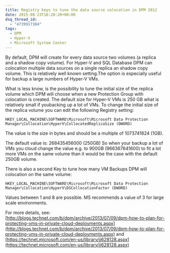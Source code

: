 ```yaml
---
title: Registry keys to tune the data source colocation in DPM 2012
date: 2015-08-23T16:28:20+00:00
dsq_thread_id:
  - "4739917384"
tags:
  - DPM
  - Hyper-V
  - Microsoft System Center
---
```


By default, DPM will create for every data source two volumes (a replica and a shadow copy volume). For Hyper-V and SQL Database DPM can colocation multiple data sources on a single replica an shadow copy volume. This is relatively well known setting.The option is especially useful for backup a large numbers of Hyper-V VMs.

What is less know, is the possibility to tune the initial size of the replica volume which DPM will choose when a new Protection Group with colocation is created. The default size for Hyper-V VMs is 250 GB what is relatively small if youbacking up a lot of VMs. To change the initial size of the replica volume you can edit the following Registry setting:

```registry
HKEY_LOCAL_MACHINE\SOFTWARE\Microsoft\Microsoft Data Protection Manager\Collocation\HyperV\CollocatedReplicaSize (DWORD)
```

The value is the size in bytes and should be a multiple of 1073741824 (1GB).

The default value is: 268435456000 (250GB)
So when your backup a lot of VMs you cloud change the value e.g. to 900GB (966367641600) to fit a lot more VMs on the same volume than it would be the case with the default 250GB volume.

There is also a second Key to tune how many VM Backups DPM will colocation on the same volume:

```registry
HKEY_LOCAL_MACHINE\SOFTWARE\Microsoft\Microsoft Data Protection Manager\Collocation\HyperV\DSCollocationFactor (DWORD)
```
Values between 1 and 8 are possible. MS recommends a value of 3 for large scale environments.

For more details, see: [http://blogs.technet.com/b/dpm/archive/2013/07/09/dpm-how-to-plan-for-protecting-vms-in-private-cloud-deployments.aspx](http://blogs.technet.com/b/dpm/archive/2013/07/09/dpm-how-to-plan-for-protecting-vms-in-private-cloud-deployments.aspx) and [https://technet.microsoft.com/en-us/library/jj628128.aspx](https://technet.microsoft.com/en-us/library/jj628128.aspx)

